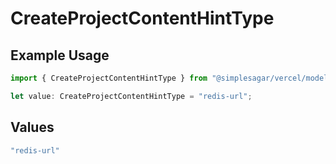 # CreateProjectContentHintType

## Example Usage

```typescript
import { CreateProjectContentHintType } from "@simplesagar/vercel/models/createprojectop.js";

let value: CreateProjectContentHintType = "redis-url";
```

## Values

```typescript
"redis-url"
```